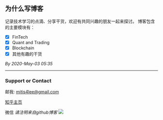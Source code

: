 ## 为什么写博客

记录技术学习的点滴、分享干货，欢迎有共同兴趣的朋友一起来探讨。
博客包含的主要模块有：
- [x]  FinTech
- [x]  Quant and Trading
- [x]  Blockchain
- [x]  其他有趣的干货

*By 2020-May-03 05:35*


**********************
### Support or Contact
邮我: <mitis4lee@gmail.com>

[知乎主页](https://www.zhihu.com/people/li-ze-hang)  

微信 *请注明来自github博客*
![](/pics/wechat-qr.png/2/w/128)
